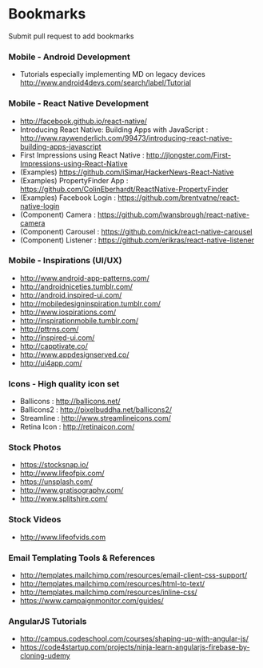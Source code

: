 # Bookmarks
Submit pull request to add bookmarks



### Mobile - Android Development
- Tutorials especially implementing MD on legacy devices http://www.android4devs.com/search/label/Tutorial

### Mobile - React Native Development
- http://facebook.github.io/react-native/
- Introducing React Native: Building Apps with JavaScript : http://www.raywenderlich.com/99473/introducing-react-native-building-apps-javascript
- First Impressions using React Native : http://jlongster.com/First-Impressions-using-React-Native
- (Examples) https://github.com/iSimar/HackerNews-React-Native
- (Examples) PropertyFinder App : https://github.com/ColinEberhardt/ReactNative-PropertyFinder
- (Examples) Facebook Login : https://github.com/brentvatne/react-native-login
- (Component) Camera : https://github.com/lwansbrough/react-native-camera
- (Component) Carousel : https://github.com/nick/react-native-carousel
- (Component) Listener : https://github.com/erikras/react-native-listener

### Mobile - Inspirations (UI/UX)
- http://www.android-app-patterns.com/
- http://androidniceties.tumblr.com/
- http://android.inspired-ui.com/
- http://mobiledesigninspiration.tumblr.com/
- http://www.iospirations.com/
- http://inspirationmobile.tumblr.com/
- http://pttrns.com/
- http://inspired-ui.com/
- http://capptivate.co/
- http://www.appdesignserved.co/
- http://ui4app.com/

### Icons - High quality icon set
- Ballicons : http://ballicons.net/
- Ballicons2 : http://pixelbuddha.net/ballicons2/
- Streamline : http://www.streamlineicons.com/
- Retina Icon : http://retinaicon.com/

### Stock Photos
- https://stocksnap.io/
- http://www.lifeofpix.com/
- https://unsplash.com/
- http://www.gratisography.com/
- http://www.splitshire.com/

### Stock Videos
- http://www.lifeofvids.com

### Email Templating Tools & References
- http://templates.mailchimp.com/resources/email-client-css-support/
- http://templates.mailchimp.com/resources/html-to-text/
- http://templates.mailchimp.com/resources/inline-css/
- https://www.campaignmonitor.com/guides/

### AngularJS Tutorials
- http://campus.codeschool.com/courses/shaping-up-with-angular-js/
- https://code4startup.com/projects/ninja-learn-angularjs-firebase-by-cloning-udemy